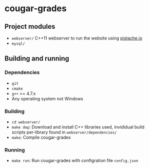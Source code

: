 # cougar-grades


## Project modules
- `webserver/` C++11 webserver to run the website using [pistache.io](http://pistache.io/)
- `mysql/`

## Building and running
### Dependencies
- `git`
- `cmake`
- `g++` >= 4.7.x
- Any operating system not Windows

### Building
- `cd webserver/`
- `make dep`: Download and install C++ libraries used, invididual build scripts per-library found in `webserver/dependencies/`
- `make`: Compile cougar-grades

### Running
- `make run`: Run cougar-grades with configration file `config.json`